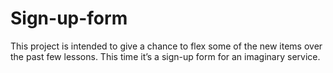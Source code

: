 # Sign-up-form

This project is intended to give a chance to flex some of the new items over the past few lessons. This time it’s a sign-up form for an imaginary service.